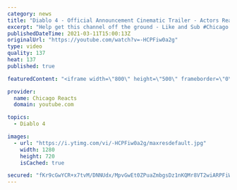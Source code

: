 ```yaml
---
category: news
title: "Diablo 4 - Official Announcement Cinematic Trailer - Actors React"
excerpt: "Help get this channel off the ground - Like and Sub #Chicago #Blind #React."
publishedDateTime: 2021-03-11T15:00:13Z
originalUrl: "https://youtube.com/watch?v=-HCPFiw0a2g"
type: video
quality: 137
heat: 137
published: true

featuredContent: "<iframe width=\"800\" height=\"500\" frameborder=\"0\" src=\"https://www.youtube.com/embed/-HCPFiw0a2g\" allow=\"accelerometer; autoplay; encrypted-media; gyroscope; picture-in-picture\" allowfullscreen></iframe>"

provider:
  name: Chicago Reacts
  domain: youtube.com

topics:
  - Diablo 4

images:
  - url: "https://i.ytimg.com/vi/-HCPFiw0a2g/maxresdefault.jpg"
    width: 1280
    height: 720
    isCached: true

secured: "fKr9cGwYCR+x7tvM/DNNUdx/MpvGwEt0ZPuaZmbgsDz1nKQMr8VT2wiARPFiWxLmzFl56q3rii06Kjg7PB5eolndj0IgtVDpZWFKaOOuQVy3T6wt3ABcNdL5L+0oT1VrVPd9Jg/KM0kXaL3Rr2JUkjl5WgzlhyLRdD7MtOiISXpkcXM/I1spduKO6Aq0uH55Q2p+ZHRXn8jIY7nwqnBGk2I0AToZG+l/dV4ys022bp+VTKKB465wC6DymqKYW7ZS5vANjkOxCRmF62witAcCyI7urIGv5nd9kZUU93iZMjRjFCD711NsYJWVwwumEhP2NQ75uocnETFKecMI/dEJz0HQyGPyA6f4nTtUwr22MtHOr4K1VO7wJUdEvQYPp9YCKcpfEiJuIGoBVp9PqxCIaWSGHBLcyU+xjqlohGelRbaCr4tpGV+pVGMu0qbiGyHb;D+fvha6E3HRKi6FmHSL0GA=="
---
```


